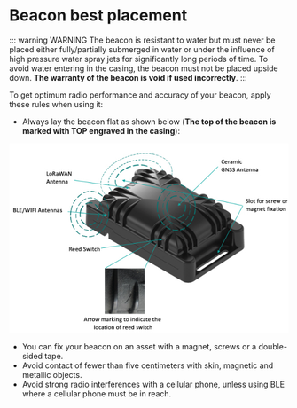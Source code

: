 # Beacon best placement
::: warning WARNING
 The beacon is resistant to water but must never be placed either fully/partially submerged in water or under the influence of high pressure water spray jets for significantly long periods of time. To avoid water entering in the casing, the beacon must not be placed upside down. **The warranty of the beacon is void if used incorrectly**.
:::

To get optimum radio performance and accuracy of your beacon, apply these rules when using it:
* Always lay the beacon flat as shown below (**The top of the beacon is marked with TOP engraved in the casing**):
<img src="./images/CompactTrackerPlacement.jpg" border="0" />

* You can fix your beacon on an asset with a magnet, screws or a double-sided tape.
* Avoid contact of fewer than five centimeters with skin, magnetic and metallic objects.
* Avoid strong radio interferences with a cellular phone, unless using BLE where a cellular phone must be in reach.
